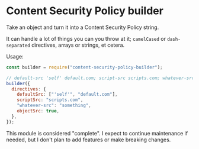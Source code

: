 # Content Security Policy builder

Take an object and turn it into a Content Security Policy string.

It can handle a lot of things you can you throw at it; `camelCased` or `dash-separated` directives, arrays or strings, et cetera.

Usage:

```javascript
const builder = require("content-security-policy-builder");

// default-src 'self' default.com; script-src scripts.com; whatever-src something; object-src
builder({
  directives: {
    defaultSrc: ["'self'", "default.com"],
    scriptSrc: "scripts.com",
    "whatever-src": "something",
    objectSrc: true,
  },
});
```

This module is considered "complete". I expect to continue maintenance if needed, but I don't plan to add features or make breaking changes.
